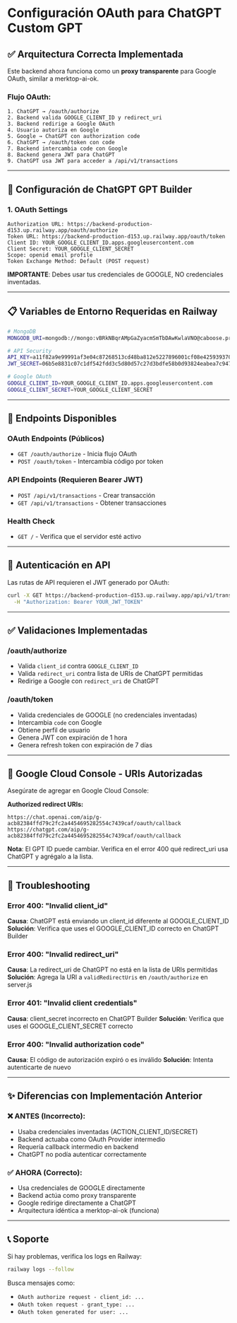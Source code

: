 # Configuración OAuth para ChatGPT Custom GPT

## ✅ Arquitectura Correcta Implementada

Este backend ahora funciona como un **proxy transparente** para Google OAuth, similar a merktop-ai-ok.

### Flujo OAuth:
```
1. ChatGPT → /oauth/authorize
2. Backend valida GOOGLE_CLIENT_ID y redirect_uri
3. Backend redirige a Google OAuth
4. Usuario autoriza en Google
5. Google → ChatGPT con authorization code
6. ChatGPT → /oauth/token con code
7. Backend intercambia code con Google
8. Backend genera JWT para ChatGPT
9. ChatGPT usa JWT para acceder a /api/v1/transactions
```

---

## 🔧 Configuración de ChatGPT GPT Builder

### 1. OAuth Settings

```
Authorization URL: https://backend-production-d153.up.railway.app/oauth/authorize
Token URL: https://backend-production-d153.up.railway.app/oauth/token
Client ID: YOUR_GOOGLE_CLIENT_ID.apps.googleusercontent.com
Client Secret: YOUR_GOOGLE_CLIENT_SECRET
Scope: openid email profile
Token Exchange Method: Default (POST request)
```

**IMPORTANTE**: Debes usar tus credenciales de GOOGLE, NO credenciales inventadas.

---

## 📋 Variables de Entorno Requeridas en Railway

```bash
# MongoDB
MONGODB_URI=mongodb://mongo:vBRkNBqrAMpGaZyacmSmTbDAwKwlaVNO@caboose.proxy.rlwy.net:50648

# API Security
API_KEY=a11f82a9e99991af3e04c87268513cd48ba812e5227896001cf08e4259393703
JWT_SECRET=06b5e8831c07c1df542fdd3c5d80d57c27d3bdfe58b0d93824eabea7c947439cc01424ea73a83bea101ce651ac54420b8672e1a87d2048feed8bbc78723a68f6

# Google OAuth
GOOGLE_CLIENT_ID=YOUR_GOOGLE_CLIENT_ID.apps.googleusercontent.com
GOOGLE_CLIENT_SECRET=YOUR_GOOGLE_CLIENT_SECRET
```

---

## 🚀 Endpoints Disponibles

### OAuth Endpoints (Públicos)
- `GET /oauth/authorize` - Inicia flujo OAuth
- `POST /oauth/token` - Intercambia código por token

### API Endpoints (Requieren Bearer JWT)
- `POST /api/v1/transactions` - Crear transacción
- `GET /api/v1/transactions` - Obtener transacciones

### Health Check
- `GET /` - Verifica que el servidor esté activo

---

## 🔑 Autenticación en API

Las rutas de API requieren el JWT generado por OAuth:

```bash
curl -X GET https://backend-production-d153.up.railway.app/api/v1/transactions \
  -H "Authorization: Bearer YOUR_JWT_TOKEN"
```

---

## ✅ Validaciones Implementadas

### /oauth/authorize
- Valida `client_id` contra `GOOGLE_CLIENT_ID`
- Valida `redirect_uri` contra lista de URIs de ChatGPT permitidas
- Redirige a Google con `redirect_uri` de ChatGPT

### /oauth/token
- Valida credenciales de GOOGLE (no credenciales inventadas)
- Intercambia `code` con Google
- Obtiene perfil de usuario
- Genera JWT con expiración de 1 hora
- Genera refresh token con expiración de 7 días

---

## 📝 Google Cloud Console - URIs Autorizadas

Asegúrate de agregar en Google Cloud Console:

**Authorized redirect URIs:**
```
https://chat.openai.com/aip/g-acb82384ffd79c2fc2a4454695282554c7439caf/oauth/callback
https://chatgpt.com/aip/g-acb82384ffd79c2fc2a4454695282554c7439caf/oauth/callback
```

**Nota**: El GPT ID puede cambiar. Verifica en el error 400 qué redirect_uri usa ChatGPT y agrégalo a la lista.

---

## 🐛 Troubleshooting

### Error 400: "Invalid client_id"
**Causa**: ChatGPT está enviando un client_id diferente al GOOGLE_CLIENT_ID
**Solución**: Verifica que uses el GOOGLE_CLIENT_ID correcto en ChatGPT Builder

### Error 400: "Invalid redirect_uri"
**Causa**: La redirect_uri de ChatGPT no está en la lista de URIs permitidas
**Solución**: Agrega la URI a `validRedirectUris` en `/oauth/authorize` en server.js

### Error 401: "Invalid client credentials"
**Causa**: client_secret incorrecto en ChatGPT Builder
**Solución**: Verifica que uses el GOOGLE_CLIENT_SECRET correcto

### Error 400: "Invalid authorization code"
**Causa**: El código de autorización expiró o es inválido
**Solución**: Intenta autenticarte de nuevo

---

## ✨ Diferencias con Implementación Anterior

### ❌ ANTES (Incorrecto):
- Usaba credenciales inventadas (ACTION_CLIENT_ID/SECRET)
- Backend actuaba como OAuth Provider intermedio
- Requería callback intermedio en backend
- ChatGPT no podía autenticar correctamente

### ✅ AHORA (Correcto):
- Usa credenciales de GOOGLE directamente
- Backend actúa como proxy transparente
- Google redirige directamente a ChatGPT
- Arquitectura idéntica a merktop-ai-ok (funciona)

---

## 📞 Soporte

Si hay problemas, verifica los logs en Railway:
```bash
railway logs --follow
```

Busca mensajes como:
- `OAuth authorize request - client_id: ...`
- `OAuth token request - grant_type: ...`
- `OAuth token generated for user: ...`
